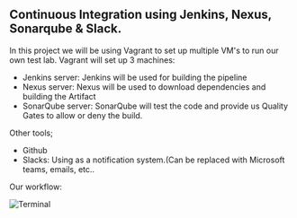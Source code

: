 ## Continuous Integration using Jenkins, Nexus, Sonarqube &amp; Slack.

In this project we will be using Vagrant to set up multiple VM's to run our own test lab.
Vagrant will set up 3 machines:
- Jenkins server: Jenkins will be used for building the pipeline
- Nexus server: Nexus will be used to download dependencies and building the Artifact
- SonarQube server: SonarQube will test the code and provide us Quality Gates to allow or deny the build.

Other tools;
- Github
- Slacks: Using as a notification system.(Can be replaced with Microsoft teams, emails, etc..

Our workflow:

 <img src="https://i.ibb.co/xmM4vzG/Screenshot-from-2023-01-29-05-46-09.png" alt="Terminal">
 
